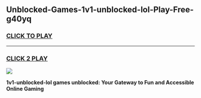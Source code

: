 
## Unblocked-Games-1v1-unblocked-lol-Play-Free-g40yq
<h3>
<a href="https://premium76.site?title=1v1-unblocked-lol&ref=18A1">CLICK TO PLAY</a></h3>
<hr>

<h3>
<a href="https://premium76.site?title=1v1-unblocked-lol&ref=18A1">CLICK 2 PLAY</a>
  
</h3>

<a href="https://premium76.site?title=1v1-unblocked-lol&ref=18A1"><img src="https://clearcache.store/games.png"></a>


**1v1-unblocked-lol games unblocked: Your Gateway to Fun and Accessible Online Gaming**
